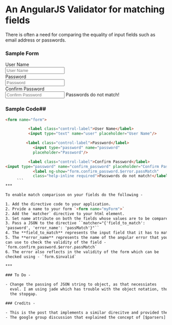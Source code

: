 <link
href="http://netdna.bootstrapcdn.com/twitter-bootstrap/2.2.2/css/bootstrap-combined.min.css"
rel="stylesheet">

<script src="http://ajax.googleapis.com/ajax/libs/angularjs/1.0.4/angular.min.js"></script>

# An AngularJS Validator for matching fields

There is often a need for comparing the equality of input fields such as
email address or passwords.

### Sample Form

<form name="form" class="form-horizontal">
        <div class="control-group">
          <label class="control-label">User Name</label>
          <div class="controls">
            <input type="text" name="user" placeholder="User Name"/>
          </div>
        </div>
        <div class="control-group">
          <label class="control-label">Password</label>
          <div class="controls">
            <input type="password" name="password" placeholder="Password"/>
          </div>
        </div>
        <div class="control-group">
          <label class="control-label">Confirm Password</label>
          <div class="controls">
            <input type="password" name="confirm_password" placeholder="Confirm Password" matcher="{'field_to_match': 'password', 'error_name': 'passMatch'}"/>
            <label ng-show="form.confirm_password.$error.passMatch"
        class="help-inline required">Passwords do not match!</label>
          </div>
        </div>



### Sample Code##

```html
<form name="form">

          <label class="control-label">User Name</label>
          <input type="text" name="user" placeholder="User Name"/>

         <label class="control-label">Password</label>
            <input type="password" name="password"
            placeholder="Password"/>

          <label class="control-label">Confirm Password</label>
<input type="password" name="confirm_password" placeholder="Confirm Password" matcher="{'field_to_match': 'password', 'error_name': 'passMatch'}"/>
            <label ng-show="form.confirm_password.$error.passMatch"
            class="help-inline required">Passwords do not match!</label>
     ```
***

To enable match comparison on your fields do the following -

1. Add the directive code to your application.
2. Prvide a name to your form `<form name="myForm">`
2. Add the `matcher` directive to your html element.
3. Set name attribute on both the fields whose values are to be compared.
3. Pass a JSON to the directive ``matcher="{'field_to_match':
'password', 'error_name': 'passMatch'}"``
4. The **field_to_match** represents the input field that it has to match.
5. The **error_name** represents the name of the angular error that you
can use to check the validity of the field -
`form.confirm_password.$error.passMatch`
6. The error also reflects in the validity of the form which can be
checked using - `form.$invalid`

***

### To Do -

- Change the passing of JSON string to object, as that necessiates
  eval. I am using jade which has trouble with the object notation, thus
  the stopgap.

### Credits -

- This is the post that implements a similar direcitve and provided the [idea] - (http://jsfiddle.net/thomporter/UZrex/1/)
- The google group discussion that explained the concept of [$parsers] (https://groups.google.com/d/msg/angular/cvHU-AUOP4U/wDahiSxuljIJ)





